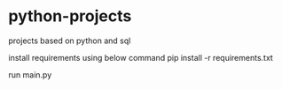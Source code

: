 # python-projects

projects based on python and sql

install requirements using below command
pip install -r requirements.txt

run main.py
